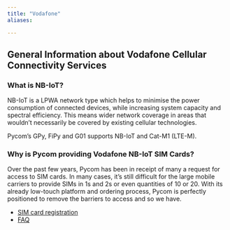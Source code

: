 ```yaml
---
title: "Vodafone"
aliases:

---
```


## General Information about Vodafone Cellular Connectivity Services

### What is NB-IoT?
NB-IoT is a LPWA network type which helps to minimise the power consumption of connected devices, while increasing system capacity and spectral efficiency. This means wider network coverage in areas that wouldn’t necessarily be covered by existing cellular technologies.

Pycom’s GPy, FiPy and G01 supports NB-IoT and Cat-M1 (LTE-M).

### Why is Pycom providing Vodafone NB-IoT SIM Cards?
Over the past few years, Pycom has been in receipt of many a request for access to SIM cards. In many cases, it’s still difficult for the large mobile carriers to provide SIMs in 1s and 2s or even quantities of 10 or 20. With its already low-touch platform and ordering process, Pycom is perfectly positioned to remove the barriers to access and so we have.



* [SIM card registration](/cellularservices/vodafone/simregistration)
* [FAQ](https://pycom.io/webshop-2/services/cellular-services/faq-for-vodafone-pycoms-nb-iot-services/)
